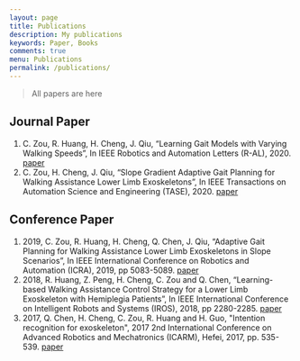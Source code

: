 ```yaml
---
layout: page
title: Publications
description: My publications
keywords: Paper, Books
comments: true
menu: Publications
permalink: /publications/
---
```


> All papers are here

## Journal Paper
1. C. Zou, R. Huang, H. Cheng, J. Qiu, “Learning Gait Models with Varying Walking Speeds”, In IEEE Robotics and Automation Letters (R-AL), 2020. [paper](https://ieeexplore.ieee.org/document/9131848)
2. C. Zou, H. Cheng, J. Qiu, “Slope Gradient Adaptive Gait Planning for Walking Assistance Lower Limb Exoskeletons”, In IEEE Transactions on Automation Science and Engineering (TASE), 2020. [paper](https://ieeexplore.ieee.org/document/9281111)

## Conference Paper
1. 2019, C. Zou, R. Huang, H. Cheng, Q. Chen, J. Qiu, “Adaptive Gait Planning for Walking Assistance Lower Limb Exoskeletons in Slope Scenarios”, In IEEE International Conference on Robotics and Automation (ICRA), 2019, pp 5083-5089. [paper](https://ieeexplore.ieee.org/document/8793863)
2. 2018, R. Huang, Z. Peng, H. Cheng, C. Zou and Q. Chen, “Learning-based Walking Assistance Control Strategy for a Lower Limb Exoskeleton with Hemiplegia Patients”, In IEEE International Conference on Intelligent Robots and Systems (IROS), 2018, pp 2280-2285. [paper](https://ieeexplore.ieee.org/document/8594464)
3. 2017, Q. Chen, H. Cheng, C. Zou, R. Huang and H. Guo, "Intention recognition for exoskeleton", 2017 2nd International Conference on Advanced Robotics and Mechatronics (ICARM), Hefei, 2017, pp. 535-539. [paper](https://ieeexplore.ieee.org/document/8273219)
